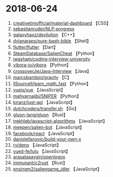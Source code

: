 # 2018-06-24

1. [creativetimofficial/material-dashboard](https://github.com/creativetimofficial/material-dashboard) 【CSS】
2. [sebastianruder/NLP-progress](https://github.com/sebastianruder/NLP-progress) 
3. [galaxyhaxz/devilution](https://github.com/galaxyhaxz/devilution) 【C++】
4. [dylanaraps/pure-bash-bible](https://github.com/dylanaraps/pure-bash-bible) 【Shell】
5. [flutter/flutter](https://github.com/flutter/flutter) 【Dart】
6. [SteamDatabase/SalienCheat](https://github.com/SteamDatabase/SalienCheat) 【Python】
7. [jwasham/coding-interview-university](https://github.com/jwasham/coding-interview-university) 
8. [vibora-io/vibora](https://github.com/vibora-io/vibora) 【Python】
9. [crossoverJie/Java-Interview](https://github.com/crossoverJie/Java-Interview) 【Java】
10. [marcobambini/gravity](https://github.com/marcobambini/gravity) 【C】
11. [llSourcell/learn_math_fast](https://github.com/llSourcell/learn_math_fast) 【Python】
12. [vuejs/vue](https://github.com/vuejs/vue) 【JavaScript】
13. [mahyarnajibi/SNIPER](https://github.com/mahyarnajibi/SNIPER) 【Python】
14. [kiranz/just-api](https://github.com/kiranz/just-api) 【JavaScript】
15. [dutchcoders/transfer.sh](https://github.com/dutchcoders/transfer.sh) 【Go】
16. [gluon-lang/gluon](https://github.com/gluon-lang/gluon) 【Rust】
17. [trekhleb/javascript-algorithms](https://github.com/trekhleb/javascript-algorithms) 【JavaScript】
18. [meepen/salien-bot](https://github.com/meepen/salien-bot) 【JavaScript】
19. [facebook/react](https://github.com/facebook/react) 【JavaScript】
20. [danistefanovic/build-your-own-x](https://github.com/danistefanovic/build-your-own-x) 
21. [ry/deno](https://github.com/ry/deno) 【JavaScript】
22. [yued-fe/lulu](https://github.com/yued-fe/lulu) 【JavaScript】
23. [arasatasaygin/openlogos](https://github.com/arasatasaygin/openlogos) 
24. [immunant/c2rust](https://github.com/immunant/c2rust) 【Rust】
25. [ensingm2/saliengame_idler](https://github.com/ensingm2/saliengame_idler) 【JavaScript】
